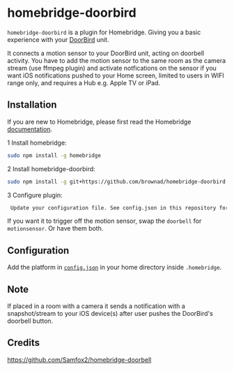 # homebridge-doorbird

`homebridge-doorbird` is a plugin for Homebridge.  Giving you a basic experience with your [DoorBird](https://www.doorbird.com) unit.

It connects a motion sensor to your DoorBird unit, acting on doorbell activity.  You have to add the motion sensor to the same room as the camera stream (use ffmpeg plugin) and activate notfications on the sensor if you want iOS notifications pushed to your Home screen, limited to users in WIFI range only, and requires a Hub e.g. Apple TV or iPad.  

## Installation

If you are new to Homebridge, please first read the Homebridge [documentation](https://www.npmjs.com/package/homebridge).

1 Install homebridge:
```sh
sudo npm install -g homebridge
```
2 Install homebridge-doorbird:
```sh
sudo npm install -g git+https://github.com/brownad/homebridge-doorbird.git
```
3 Configure plugin:
```sh
 Update your configuration file. See config.json in this repository for a sample. 
```
If you want it to trigger off the motion sensor, swap the `doorbell` for `motionsensor`.  Or have them both.

## Configuration

Add the platform in [`config.json`](https://github.com/brownad/homebridge-doorbird/blob/master/config.json) in your home directory inside `.homebridge`.  

## Note
If placed in a room with a camera it sends a notification with a snapshot/stream to your iOS device(s) after user pushes the DoorBird's doorbell button.

## Credits
https://github.com/Samfox2/homebridge-doorbell
